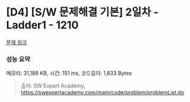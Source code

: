 # [D4] [S/W 문제해결 기본] 2일차 - Ladder1 - 1210 

[문제 링크](https://swexpertacademy.com/main/code/problem/problemDetail.do?contestProbId=AV14ABYKADACFAYh) 

### 성능 요약

메모리: 31,188 KB, 시간: 151 ms, 코드길이: 1,833 Bytes



> 출처: SW Expert Academy, https://swexpertacademy.com/main/code/problem/problemList.do